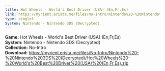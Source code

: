 ```yaml
---
title: Hot Wheels - World's Best Driver (USA) (En,Fr,Es)
link: https://myrient.erista.me/files/No-Intro/Nintendo%20-%20Nintendo%203DS%20(Decrypted)/Hot%20Wheels%20-%20World's%20Best%20Driver%20(USA)%20(En,Fr,Es).zip
type: single1
System: Nintendo - Nintendo 3DS (Decrypted)
---
```

<b>Game:</b> Hot Wheels - World's Best Driver (USA) (En,Fr,Es)<br>
<b>System:</b> Nintendo - Nintendo 3DS (Decrypted)<br>
<b>Collection:</b> No-Intro<br>
<b>Download:</b> https://myrient.erista.me/files/No-Intro/Nintendo%20-%20Nintendo%203DS%20(Decrypted)/Hot%20Wheels%20-%20World's%20Best%20Driver%20(USA)%20(En,Fr,Es).zip